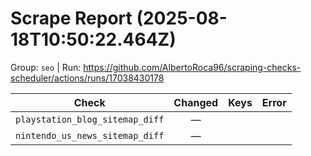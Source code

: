 # Scrape Report (2025-08-18T10:50:22.464Z)

Group: `seo`  |  Run: https://github.com/AlbertoRoca96/scraping-checks-scheduler/actions/runs/17038430178

| Check | Changed | Keys | Error |
|---|:---:|:--|:--|
| `playstation_blog_sitemap_diff` | — |  |  |
| `nintendo_us_news_sitemap_diff` | — |  |  |
